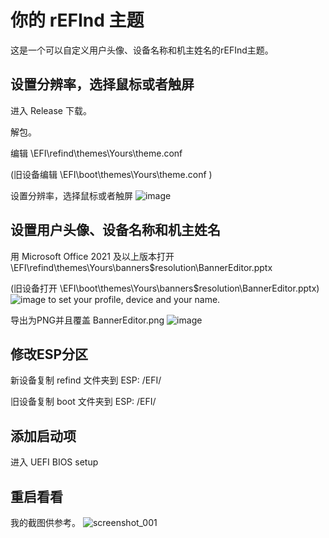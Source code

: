 # 你的 rEFInd 主题
这是一个可以自定义用户头像、设备名称和机主姓名的rEFInd主题。

## 设置分辨率，选择鼠标或者触屏
进入 Release 下载。

解包。

编辑 \EFI\refind\themes\Yours\theme.conf

(旧设备编辑 \EFI\boot\themes\Yours\theme.conf )

设置分辨率，选择鼠标或者触屏
![image](https://user-images.githubusercontent.com/69227436/162579811-bf3277c0-0ce0-4c35-b22a-a49370ae34fc.png)

## 设置用户头像、设备名称和机主姓名
用 Microsoft Office 2021 及以上版本打开 \EFI\refind\themes\Yours\banners\$resolution\BannerEditor.pptx

(旧设备打开 \EFI\boot\themes\Yours\banners\$resolution\BannerEditor.pptx)
![image](https://user-images.githubusercontent.com/69227436/162580042-d32719bf-5091-41cd-976e-527087642f37.png)
to set your profile, device and your name.

导出为PNG并且覆盖 BannerEditor.png
![image](https://user-images.githubusercontent.com/69227436/162580182-73dcc418-c6e0-4802-af90-daab30ede40d.png)

## 修改ESP分区
新设备复制 refind 文件夹到 ESP: /EFI/

旧设备复制 boot 文件夹到 ESP: /EFI/

## 添加启动项
进入 UEFI BIOS setup

## 重启看看
我的截图供参考。
![screenshot_001](https://user-images.githubusercontent.com/69227436/162580866-cff24d07-04b4-4553-8411-f34884d94f2b.png)

